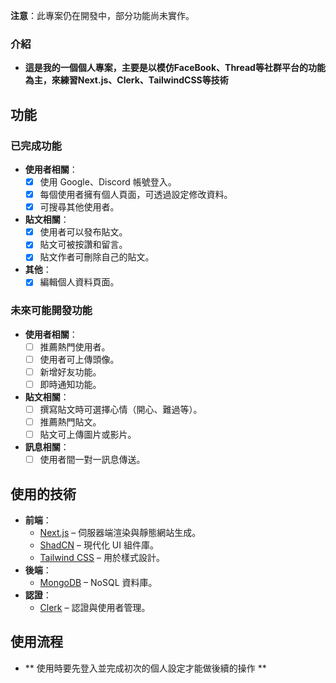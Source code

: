 **注意**：此專案仍在開發中，部分功能尚未實作。

### 介紹
- **這是我的一個個人專案，主要是以模仿FaceBook、Thread等社群平台的功能為主，來練習Next.js、Clerk、TailwindCSS等技術**

## 功能

### 已完成功能
- **使用者相關**：
  - [x] 使用 Google、Discord 帳號登入。
  - [x] 每個使用者擁有個人頁面，可透過設定修改資料。
  - [x] 可搜尋其他使用者。
- **貼文相關**：
  - [x] 使用者可以發布貼文。
  - [x] 貼文可被按讚和留言。
  - [x] 貼文作者可刪除自己的貼文。
- **其他**：
  - [x] 編輯個人資料頁面。

### 未來可能開發功能
- **使用者相關**：
  - [ ] 推薦熱門使用者。
  - [ ] 使用者可上傳頭像。
  - [ ] 新增好友功能。
  - [ ] 即時通知功能。
- **貼文相關**：
  - [ ] 撰寫貼文時可選擇心情（開心、難過等）。
  - [ ] 推薦熱門貼文。
  - [ ] 貼文可上傳圖片或影片。
    
- **訊息相關**：
  - [ ] 使用者間一對一訊息傳送。

## 使用的技術

- **前端**：
  - [Next.js](https://nextjs.org/) – 伺服器端渲染與靜態網站生成。
  - [ShadCN](https://shadcn.dev/) – 現代化 UI 組件庫。
  - [Tailwind CSS](https://tailwindcss.com/) – 用於樣式設計。
- **後端**：
  - [MongoDB](https://www.mongodb.com/) – NoSQL 資料庫。
- **認證**：
  - [Clerk](https://clerk.dev/) – 認證與使用者管理。
 
## 使用流程
- ** 使用時要先登入並完成初次的個人設定才能做後續的操作 **
